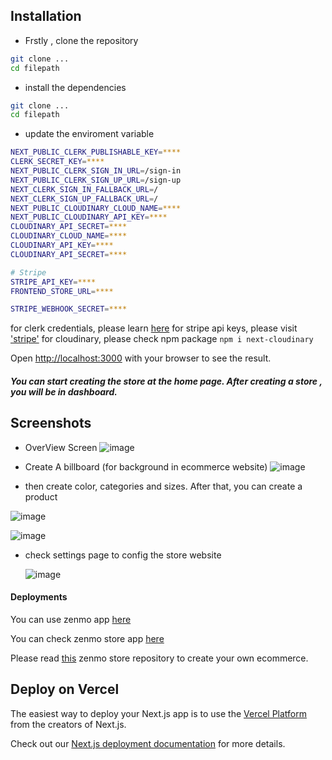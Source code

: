 ## Installation

- Frstly , clone the repository

```bash
git clone ...
cd filepath
```

- install the dependencies
```bash
git clone ...
cd filepath
```
- update the enviroment variable
  
```bash
NEXT_PUBLIC_CLERK_PUBLISHABLE_KEY=****
CLERK_SECRET_KEY=****
NEXT_PUBLIC_CLERK_SIGN_IN_URL=/sign-in
NEXT_PUBLIC_CLERK_SIGN_UP_URL=/sign-up
NEXT_CLERK_SIGN_IN_FALLBACK_URL=/
NEXT_CLERK_SIGN_UP_FALLBACK_URL=/
NEXT_PUBLIC_CLOUDINARY_CLOUD_NAME=****
NEXT_PUBLIC_CLOUDINARY_API_KEY=****
CLOUDINARY_API_SECRET=****
CLOUDINARY_CLOUD_NAME=****
CLOUDINARY_API_KEY=****
CLOUDINARY_API_SECRET=****

# Stripe
STRIPE_API_KEY=****
FRONTEND_STORE_URL=****

STRIPE_WEBHOOK_SECRET=****
```
for clerk credentials, please learn [here](https://clerk.com/docs/references/nextjs/custom-signup-signin-pages?_gl=1*u4c109*_gcl_au*MTI1MjM1NDA0NS4xNzEzMTc1MjM1*_ga*Mjc4ODAzNTA3LjE3MTMxNzUyMzU.*_ga_1WMF5X234K*MTcxMzE3NTIzNS4xLjEuMTcxMzE3NTk0OC4wLjAuMA..)
for stripe api keys, please visit ['stripe'](https://dashboard.stripe.com/)
for cloudinary, please check npm package `npm i next-cloudinary`

Open [http://localhost:3000](http://localhost:3000) with your browser to see the result.

##### You can start creating the store at the home page. After creating a store , you will be in dashboard.

## Screenshots

- OverView Screen
![image](https://github.com/user-attachments/assets/42a7d46f-6daa-4913-b3db-fb91205ebfee)

- Create A billboard (for background in ecommerce website)
![image](https://github.com/user-attachments/assets/54217528-eea5-41ee-83d0-d38e35e61821)

- then create color, categories and sizes. After that, you can create a product

![image](https://github.com/user-attachments/assets/eadd22c3-8d45-4099-8e61-c13c1008ee6c)

![image](https://github.com/user-attachments/assets/d59f08f0-205e-4dba-b05f-d1ccddef69ff)

- check settings page to config the store website

  ![image](https://github.com/user-attachments/assets/37304ef9-9f9d-4a16-9af7-d5c531207b68)


#### Deployments

You can use zenmo app [here](https://zenmo.drazcoding.com)

You can check zenmo store app [here](https://zenmostore.drazcoding.com)

Please read [this](https://github.com/HanMyatThu/zenmo-store) zenmo store repository to create your own ecommerce.

## Deploy on Vercel

The easiest way to deploy your Next.js app is to use the [Vercel Platform](https://vercel.com/new?utm_medium=default-template&filter=next.js&utm_source=create-next-app&utm_campaign=create-next-app-readme) from the creators of Next.js.

Check out our [Next.js deployment documentation](https://nextjs.org/docs/app/building-your-application/deploying) for more details.
